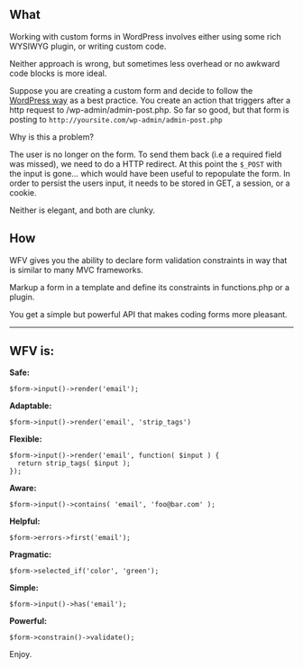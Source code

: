 ## What

Working with custom forms in WordPress involves either using some rich WYSIWYG plugin, or writing custom code.

Neither approach is wrong, but sometimes less overhead or no awkward code blocks is more ideal.

Suppose you are creating a custom form and decide to follow the [WordPress way](https://codex.wordpress.org/Plugin_API/Action_Reference/admin_post_%28action%29) as a best practice. You create an action that triggers after a http request to /wp-admin/admin-post.php. So far so good, but that form is posting to `http://yoursite.com/wp-admin/admin-post.php`

Why is this a problem?

The user is no longer on the form. To send them back (i.e a required field was missed), we need to do a HTTP redirect. At this point the `$_POST` with the input is gone... which would have been useful to repopulate the form. In order to persist the users input, it needs to be stored in GET, a session, or a cookie.

Neither is elegant, and both are clunky.

## How

WFV gives you the ability to declare form validation constraints in way that is similar to many MVC frameworks.

Markup a form in a template and define its constraints in functions.php or a plugin.

You get a simple but powerful API that makes coding forms more pleasant.

---

## WFV is:

**Safe:**<br>
~~~{.js}
$form->input()->render('email');
~~~

**Adaptable:**<br>
~~~{.js}
$form->input()->render('email', 'strip_tags')
~~~

**Flexible:**<br>
~~~{.js}
$form->input()->render('email', function( $input ) {
  return strip_tags( $input );
});
~~~

**Aware:**<br>
~~~{.js}
$form->input()->contains( 'email', 'foo@bar.com' );
~~~

**Helpful:**<br>
~~~{.js}
$form->errors->first('email');
~~~

**Pragmatic:**<br>
~~~{.js}
$form->selected_if('color', 'green');
~~~

**Simple:**<br>
~~~{.js}
$form->input()->has('email');
~~~

**Powerful:**<br>
~~~{.js}
$form->constrain()->validate();
~~~

Enjoy.
